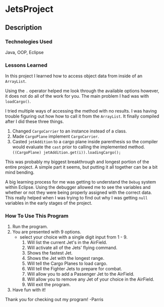 # JetsProject

## Description

### Technologies Used
Java, OOP, Eclipse

### Lessons Learned

In this project I learned how to access object data from inside of an `ArrayList`.

Using the `.` operator helped me look through the available options however, it does not do all of the work for you.
The main problem I had was with `loadCargo()`.

I tried multiple ways of accessing the method with no results. I was having trouble figuring out how how to call it from the `ArrayList`. It finally compiled after I did these three things.

1. Changed `CargoCarrier` to an instance instead of a class. 
2. Made `CargoPlane` implement `CargoCarrier`. 
3. Casted `jetAddition` to a cargo plane inside parenthesis so the compiler would evaluate the `cast` prior to calling the implemented method. 
	`((CargoPlane) jetAddition.get(i)).loadingCargo();`
	

This was probably my biggest breakthrough and longest portion of the entire project. A simple part it seems, but putting it all together can be a bit mind bending.

A big learning process for me was getting to understand the `Debug` system within Eclipse. Using the debugger allowed me to see the variables and whether or not they were being properly assigned with the correct data. This really helped when I was trying to find out why I was getting `null` variables in the early stages of the project.

### How To Use This Program

1. Run the program.
2. You are presented with 9 options.
	- select your choice with a single digit input from 1 - 9.
		1. Will list the current Jet's in the AirField.
		2. Will activate all of the Jets' flying command.
		3. Shows the fastest Jet.
		4. Shows the Jet with the longest range.
		5. Will tell the Cargo Planes to load cargo.
		6. Will tell the Fighter Jets to prepare for combat.
		7. Will allow you to add a Passenger Jet to the AirField.
		8. Will allow you to remove any Jet of your choice in the AirField.
		9. Will exit the program.
3. Have fun with it!

Thank you for checking out my program! 
-Parris